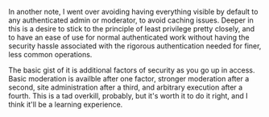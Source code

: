In another note, I went over avoiding having everything visible by default to
any authenticated admin or moderator, to avoid caching issues. Deeper in this is
a desire to stick to the principle of least privilege pretty closely, and to
have an ease of use for normal authenticated work without having the security
hassle associated with the rigorous authentication needed for finer, less common
operations.

The basic gist of it is additional factors of security as you go up in access.
Basic moderation is availble after one factor, stronger moderation after a
second, site administration after a third, and arbitrary execution after a
fourth. This is a tad overkill, probably, but it's worth it to do it right, and
I think it'll be a learning experience.

